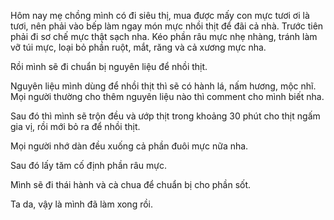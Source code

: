 Hôm nay mẹ chồng mình có đi siêu thị, mua được mấy con mực tươi ơi là tươi, nên phải vào bếp làm ngay món mực nhồi thịt để đãi cả nhà. Trước tiên phải đi sơ chế mực thật sạch nha. Kéo phần râu mực nhẹ nhàng, tránh làm vỡ túi mực, loại bỏ phần ruột, mắt, răng và cả xương mực nha.

Rồi mình sẽ đi chuẩn bị nguyên liệu để nhồi thịt.

Nguyên liệu mình dùng để nhồi thịt thì sẽ có hành lá, nấm hương, mộc nhĩ. Mọi người thường cho thêm nguyên liệu nào thì comment cho mình biết nha.

Sau đó thì mình sẽ trộn đều và ướp thịt trong khoảng 30 phút cho thịt ngấm gia vị, rồi mới bỏ ra để nhồi thịt.

Mọi người nhớ dàn đều xuống cả phần đuôi mực nữa nha.

Sau đó lấy tăm cố định phần râu mực.

Mình sẽ đi thái hành và cà chua để chuẩn bị cho phần sốt.

Ta da, vậy là mình đã làm xong rồi.